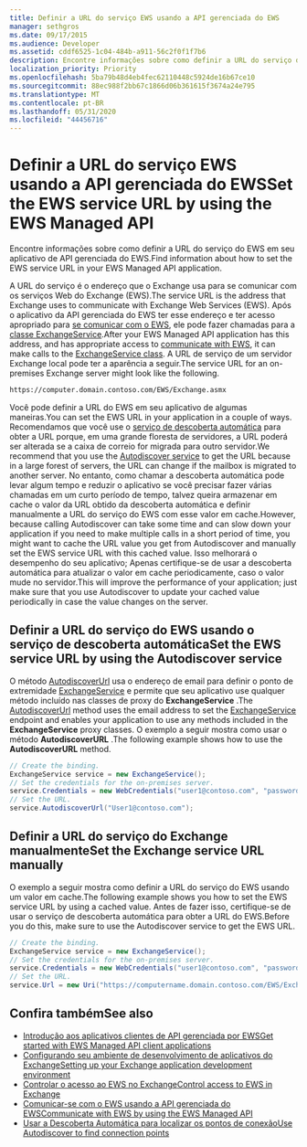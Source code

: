 ```yaml
---
title: Definir a URL do serviço EWS usando a API gerenciada do EWS
manager: sethgros
ms.date: 09/17/2015
ms.audience: Developer
ms.assetid: cddf6525-1c04-484b-a911-56c2f0f1f7b6
description: Encontre informações sobre como definir a URL do serviço do EWS em seu aplicativo de API gerenciada do EWS.
localization_priority: Priority
ms.openlocfilehash: 5ba79b48d4eb4fec62110448c5924de16b67ce10
ms.sourcegitcommit: 88ec988f2bb67c1866d06b361615f3674a24e795
ms.translationtype: MT
ms.contentlocale: pt-BR
ms.lasthandoff: 05/31/2020
ms.locfileid: "44456716"
---
```

# <a name="set-the-ews-service-url-by-using-the-ews-managed-api"></a><span data-ttu-id="0ba62-103">Definir a URL do serviço EWS usando a API gerenciada do EWS</span><span class="sxs-lookup"><span data-stu-id="0ba62-103">Set the EWS service URL by using the EWS Managed API</span></span>

<span data-ttu-id="0ba62-104">Encontre informações sobre como definir a URL do serviço do EWS em seu aplicativo de API gerenciada do EWS.</span><span class="sxs-lookup"><span data-stu-id="0ba62-104">Find information about how to set the EWS service URL in your EWS Managed API application.</span></span>
  
<span data-ttu-id="0ba62-105">A URL do serviço é o endereço que o Exchange usa para se comunicar com os serviços Web do Exchange (EWS).</span><span class="sxs-lookup"><span data-stu-id="0ba62-105">The service URL is the address that Exchange uses to communicate with Exchange Web Services (EWS).</span></span> <span data-ttu-id="0ba62-106">Após o aplicativo da API gerenciada do EWS ter esse endereço e ter acesso apropriado para [se comunicar com o EWS](how-to-communicate-with-ews-by-using-the-ews-managed-api.md), ele pode fazer chamadas para a [classe ExchangeService](https://msdn.microsoft.com/library/microsoft.exchange.webservices.data.exchangeservice%28v=exchg.80%29.aspx).</span><span class="sxs-lookup"><span data-stu-id="0ba62-106">After your EWS Managed API application has this address, and has appropriate access to [communicate with EWS](how-to-communicate-with-ews-by-using-the-ews-managed-api.md), it can make calls to the [ExchangeService class](https://msdn.microsoft.com/library/microsoft.exchange.webservices.data.exchangeservice%28v=exchg.80%29.aspx).</span></span> <span data-ttu-id="0ba62-107">A URL de serviço de um servidor Exchange local pode ter a aparência a seguir.</span><span class="sxs-lookup"><span data-stu-id="0ba62-107">The service URL for an on-premises Exchange server might look like the following.</span></span> 
  
```HTML
https://computer.domain.contoso.com/EWS/Exchange.asmx
```

<span data-ttu-id="0ba62-108">Você pode definir a URL do EWS em seu aplicativo de algumas maneiras.</span><span class="sxs-lookup"><span data-stu-id="0ba62-108">You can set the EWS URL in your application in a couple of ways.</span></span> <span data-ttu-id="0ba62-109">Recomendamos que você use o [serviço de descoberta automática](https://msdn.microsoft.com/library/39726b67-2eb2-451b-9307-cfd0b518b55c%28Office.15%29.aspx) para obter a URL porque, em uma grande floresta de servidores, a URL poderá ser alterada se a caixa de correio for migrada para outro servidor.</span><span class="sxs-lookup"><span data-stu-id="0ba62-109">We recommend that you use the [Autodiscover service](https://msdn.microsoft.com/library/39726b67-2eb2-451b-9307-cfd0b518b55c%28Office.15%29.aspx) to get the URL because in a large forest of servers, the URL can change if the mailbox is migrated to another server.</span></span> <span data-ttu-id="0ba62-110">No entanto, como chamar a descoberta automática pode levar algum tempo e reduzir o aplicativo se você precisar fazer várias chamadas em um curto período de tempo, talvez queira armazenar em cache o valor da URL obtido da descoberta automática e definir manualmente a URL do serviço do EWS com esse valor em cache.</span><span class="sxs-lookup"><span data-stu-id="0ba62-110">However, because calling Autodiscover can take some time and can slow down your application if you need to make multiple calls in a short period of time, you might want to cache the URL value you get from Autodiscover and manually set the EWS service URL with this cached value.</span></span> <span data-ttu-id="0ba62-111">Isso melhorará o desempenho do seu aplicativo; Apenas certifique-se de usar a descoberta automática para atualizar o valor em cache periodicamente, caso o valor mude no servidor.</span><span class="sxs-lookup"><span data-stu-id="0ba62-111">This will improve the performance of your application; just make sure that you use Autodiscover to update your cached value periodically in case the value changes on the server.</span></span> 
  
## <a name="set-the-ews-service-url-by-using-the-autodiscover-service"></a><span data-ttu-id="0ba62-112">Definir a URL do serviço do EWS usando o serviço de descoberta automática</span><span class="sxs-lookup"><span data-stu-id="0ba62-112">Set the EWS service URL by using the Autodiscover service</span></span>
<span data-ttu-id="0ba62-113"><a name="bk_SetURLusingAutoDiscover"> </a></span><span class="sxs-lookup"><span data-stu-id="0ba62-113"><a name="bk_SetURLusingAutoDiscover"> </a></span></span>

<span data-ttu-id="0ba62-114">O método [AutodiscoverUrl](https://msdn.microsoft.com/library/microsoft.exchange.webservices.data.exchangeservice.autodiscoverurl%28v=exchg.80%29.aspx) usa o endereço de email para definir o ponto de extremidade [ExchangeService](https://msdn.microsoft.com/library/microsoft.exchange.webservices.data.exchangeservice%28v=exchg.80%29.aspx) e permite que seu aplicativo use qualquer método incluído nas classes de proxy do **ExchangeService** .</span><span class="sxs-lookup"><span data-stu-id="0ba62-114">The [AutodiscoverUrl](https://msdn.microsoft.com/library/microsoft.exchange.webservices.data.exchangeservice.autodiscoverurl%28v=exchg.80%29.aspx) method uses the email address to set the [ExchangeService](https://msdn.microsoft.com/library/microsoft.exchange.webservices.data.exchangeservice%28v=exchg.80%29.aspx) endpoint and enables your application to use any methods included in the **ExchangeService** proxy classes.</span></span> <span data-ttu-id="0ba62-115">O exemplo a seguir mostra como usar o método **AutodiscoverURL** .</span><span class="sxs-lookup"><span data-stu-id="0ba62-115">The following example shows how to use the **AutodiscoverURL** method.</span></span> 
  
```cs
// Create the binding.
ExchangeService service = new ExchangeService();
// Set the credentials for the on-premises server.
service.Credentials = new WebCredentials("user1@contoso.com", "password");
// Set the URL.
service.AutodiscoverUrl("User1@contoso.com");

```

## <a name="set-the-exchange-service-url-manually"></a><span data-ttu-id="0ba62-116">Definir a URL do serviço do Exchange manualmente</span><span class="sxs-lookup"><span data-stu-id="0ba62-116">Set the Exchange service URL manually</span></span>
<span data-ttu-id="0ba62-117"><a name="bk_SetURLmanually"> </a></span><span class="sxs-lookup"><span data-stu-id="0ba62-117"><a name="bk_SetURLmanually"> </a></span></span>

<span data-ttu-id="0ba62-118">O exemplo a seguir mostra como definir a URL do serviço do EWS usando um valor em cache.</span><span class="sxs-lookup"><span data-stu-id="0ba62-118">The following example shows you how to set the EWS service URL by using a cached value.</span></span> <span data-ttu-id="0ba62-119">Antes de fazer isso, certifique-se de usar o serviço de descoberta automática para obter a URL do EWS.</span><span class="sxs-lookup"><span data-stu-id="0ba62-119">Before you do this, make sure to use the Autodiscover service to get the EWS URL.</span></span>
  
```cs
// Create the binding.
ExchangeService service = new ExchangeService();
// Set the credentials for the on-premises server.
service.Credentials = new WebCredentials("user1@contoso.com", "password");
// Set the URL.
service.Url = new Uri("https://computername.domain.contoso.com/EWS/Exchange.asmx");

```

## <a name="see-also"></a><span data-ttu-id="0ba62-120">Confira também</span><span class="sxs-lookup"><span data-stu-id="0ba62-120">See also</span></span>

- [<span data-ttu-id="0ba62-121">Introdução aos aplicativos clientes de API gerenciada por EWS</span><span class="sxs-lookup"><span data-stu-id="0ba62-121">Get started with EWS Managed API client applications</span></span>](get-started-with-ews-managed-api-client-applications.md)   
- [<span data-ttu-id="0ba62-122">Configurando seu ambiente de desenvolvimento de aplicativos do Exchange</span><span class="sxs-lookup"><span data-stu-id="0ba62-122">Setting up your Exchange application development environment</span></span>](setting-up-your-exchange-application-development-environment.md)   
- [<span data-ttu-id="0ba62-123">Controlar o acesso ao EWS no Exchange</span><span class="sxs-lookup"><span data-stu-id="0ba62-123">Control access to EWS in Exchange</span></span>](how-to-control-access-to-ews-in-exchange.md) 
- [<span data-ttu-id="0ba62-124">Comunicar-se com o EWS usando a API gerenciada do EWS</span><span class="sxs-lookup"><span data-stu-id="0ba62-124">Communicate with EWS by using the EWS Managed API</span></span>](how-to-communicate-with-ews-by-using-the-ews-managed-api.md)  
- [<span data-ttu-id="0ba62-125">Usar a Descoberta Automática para localizar os pontos de conexão</span><span class="sxs-lookup"><span data-stu-id="0ba62-125">Use Autodiscover to find connection points</span></span>](how-to-use-autodiscover-to-find-connection-points.md)
    


